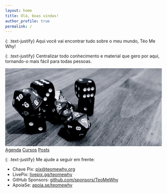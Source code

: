 ```yaml
---
layout: home
title: Olá, boas vindas!
author_profile: true
permalink: /
---
```


{: .text-justify}
Aqui você vai encontrar tudo sobre o meu mundo, Téo Me Why!

{: .text-justify}
Centralizar todo conhecimento e material que gero por aqui, tornando-o mais fácil para todas pessoas.

<div class="container">
  <img class="image" src="/assets/images/dices.jpg" alt="Dados">
  <div class="button-container">
    <a href="/schedule" style="font-size=16px">Agenda</a>
    <a href="/courses" style="font-size=16px">Cursos</a>
    <a href="/posts" style="font-size=16px">Posts</a>
  </div>
</div>


{: .text-justify}
Me ajude a seguir em frente:
- Chave Pix: pix@teomewhy.org
- LivePix: [livepix.gg/teomewhy](https://livepix.gg/teomewhy)
- GitHub Sponsors: [github.com/sponsors/TeoMeWhy](https://github.com/sponsors/TeoMeWhy)
- ApoiaSe: [apoia.se/teomewhy](https://apoia.se/teomewhy)